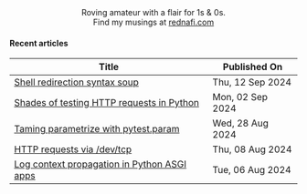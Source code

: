 <div align="center">
Roving amateur with a flair for 1s & 0s. <br>
Find my musings at <a href="https://rednafi.com/" rel="me">rednafi.com</a>
</div>

#### Recent articles

<div align="center">

| Title | Published On |
| ----- | ------------ |
| [Shell redirection syntax soup](https://rednafi.com/misc/shell_redirection/) | Thu, 12 Sep 2024 |
| [Shades of testing HTTP requests in Python](https://rednafi.com/python/testing_http_requests/) | Mon, 02 Sep 2024 |
| [Taming parametrize with pytest.param](https://rednafi.com/python/pytest_param/) | Wed, 28 Aug 2024 |
| [HTTP requests via /dev/tcp](https://rednafi.com/misc/http_requests_via_dev_tcp/) | Thu, 08 Aug 2024 |
| [Log context propagation in Python ASGI apps](https://rednafi.com/python/log_context_propagation/) | Tue, 06 Aug 2024 |
</div>